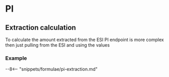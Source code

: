 # PI

## Extraction calculation
To calculate the amount extracted from the ESI PI endpoint is more complex then just pulling from the ESI and using the values
<h3>Example</h3>

--8<-- "snippets/formulae/pi-extraction.md"
